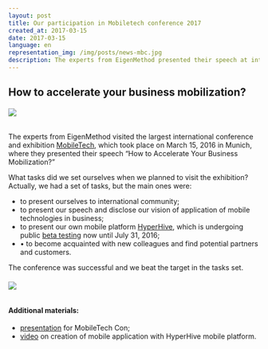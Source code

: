 ```yaml
---
layout: post
title: Our participation in Mobiletech conference 2017
created_at: 2017-03-15
date: 2017-03-15
language: en
representation_img: /img/posts/news-mbc.jpg
description: The experts from EigenMethod presented their speech at international exhibition MobileTech, that tok place in Munich on March 15, 2017
---
```


## How to accelerate your business mobilization?

###### ![](/img/posts/mbc.jpg)

The experts from EigenMethod visited the largest international conference and exhibition [MobileTech][con], which took place on March 15, 2016 in Munich, where they presented their speech “How to Accelerate Your Business Mobilization?”  

What tasks did we set ourselves when we planned to visit the exhibition? Actually, we had a set of tasks, but the main ones were:   

* to present ourselves to international community;  
* to present our speech and disclose our vision of application of mobile technologies in business;  
* to present our own mobile platform [HyperHive][hh], which is undergoing public [beta testing][eap] now until July 31, 2016;  
* •	to become acquainted with new colleagues and find potential partners and customers.  

The conference was successful and we beat the target in the tasks set.  

###### ![](/img/posts/mbc2.png)  

#### **Additional materials:**   

* [presentation][pres] for MobileTech Con;  
* [video][tube] on creation of mobile application with HyperHive mobile platform.  

[//]: #
   [eap]:<http://eigenmethod.com/2017/04/18/hh-reliz.en.html>
   [hh]: <http://eigenmethod.com/products/hh/>
   [tube]: <https://www.youtube.com/watch?v=7bhegv1JR_Y>
   [con]: <https://mobiletechcon.de/>
   [pres]: <http://eigenmethod.ru/pres/mbs.pdf>